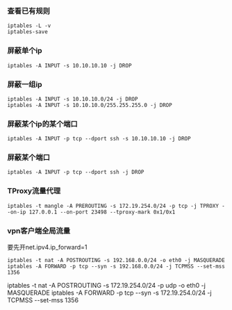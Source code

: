 ### 查看已有规则
```
iptables -L -v
iptables-save
```

### 屏蔽单个ip
```
iptables -A INPUT -s 10.10.10.10 -j DROP
```

### 屏蔽一组ip
```
iptables -A INPUT -s 10.10.10.0/24 -j DROP
iptables -A INPUT -s 10.10.10.0/255.255.255.0 -j DROP
```

### 屏蔽某个ip的某个端口
```
iptables -A INPUT -p tcp --dport ssh -s 10.10.10.10 -j DROP
```

### 屏蔽某个端口
```
iptables -A INPUT -p tcp --dport ssh -j DROP
```

### TProxy流量代理
```
iptables -t mangle -A PREROUTING -s 172.19.254.0/24 -p tcp -j TPROXY --on-ip 127.0.0.1 --on-port 23498 --tproxy-mark 0x1/0x1
```

### vpn客户端全局流量
要先开net.ipv4.ip_forward=1
```
iptables -t nat -A POSTROUTING -s 192.168.0.0/24 -o eth0 -j MASQUERADE
iptables -A FORWARD -p tcp --syn -s 192.168.0.0/24 -j TCPMSS --set-mss 1356
```

iptables -t nat -A POSTROUTING -s 172.19.254.0/24 -p udp -o eth0 -j MASQUERADE
iptables -A FORWARD -p tcp --syn -s 172.19.254.0/24 -j TCPMSS --set-mss 1356
